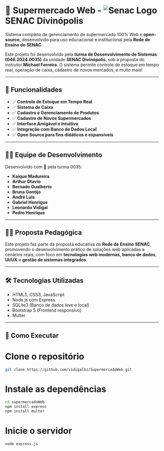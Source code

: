 # 🛒 Supermercado Web - ![Senac Logo](https://www.mg.senac.br/Style%20Library/portalsenac_images/favicon.ico) SENAC Divinópolis

Sistema completo de gerenciamento de supermercado 100% Web e **open-source**, desenvolvido para uso educacional e institucional pela **Rede de Ensino do SENAC**.

Este projeto foi desenvolvido pela **turma de Desenvolvimento de Sistemas (046.2024.0035)** da unidade **SENAC Divinópolis**, sob a proposta do instrutor **Michael Ferreira**. O sistema permite controle de estoque em tempo real, operação de caixa, cadastro de novos mercados, e muito mais!

---

## 🚀 Funcionalidades

- ✅ **Controle de Estoque em Tempo Real**
- ✅ **Sistema de Caixa**
- ✅ **Cadastro e Gerenciamento de Produtos**
- ✅ **Cadastro de Novos Supermercados**
- ✅ **Interface Amigável e Intuitiva**
- ✅ **Integração com Banco de Dados Local**
- ✅ **Open Source para fins didáticos e expansíveis**

---

## 👨‍💻 Equipe de Desenvolvimento

Desenvolvido com 💙 pela turma 0035:

- **Kaique Madureira**
- **Arthur Otavio**
- **Bernado Gualberto**
- **Bruna Gontijo**
- **André Luis**
- **Gabriel Henrique**
- **Leonardo Vidigal**
- **Pedro Henrique**

---

## 🧑‍🏫 Proposta Pedagógica

Este projeto faz parte da proposta educativa da **Rede de Ensino SENAC**, promovendo o desenvolvimento prático de soluções web aplicadas a cenários reais, com foco em **tecnologias web modernas**, **banco de dados**, **UI/UX** e **gestão de sistemas integrados**.

---

## 🛠 Tecnologias Utilizadas

- HTML5, CSS3, JavaScript
- Node.js com Express
- SQLite3 (Banco de dados leve e local)
- Bootstrap 5 (Frontend responsivo)
- Multer

---

## 📂 Como Executar

# Clone o repositório
```bash
git clone https://github.com/vidigalbz/SupermercadoWeb.git
```
# Instale as dependências
```bash
cd supermercadoWeb
npm install express
npm install multer
```
# Inicie o servidor
```bash
node express.js
